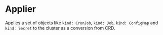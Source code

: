 Applier
=======

Applies a set of objects like `kind: CronJob`, `kind: Job`, `kind: ConfigMap` and `kind: Secret` to the cluster as a conversion from CRD.
